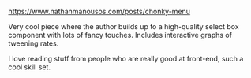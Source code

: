 https://www.nathanmanousos.com/posts/chonky-menu

Very cool piece where the author builds up to a high-quality select box component with lots of fancy touches. Includes interactive graphs of tweening rates.

I love reading stuff from people who are really good at front-end, such a cool skill set.